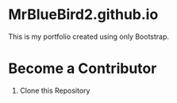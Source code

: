 # MrBlueBird2.github.io
This is my portfolio created using only Bootstrap.

# Become a Contributor
1. Clone this Repository
